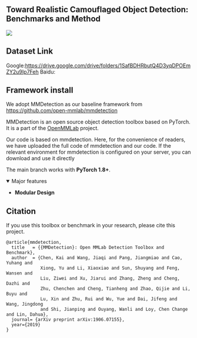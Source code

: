## Toward Realistic Camouflaged Object Detection: Benchmarks and Method

<img src="https://user-images.githubusercontent.com/12907710/187674113-2074d658-f2fb-42d1-ac15-9c4a695e64d7.png"/>


## Dataset Link
Google:https://drive.google.com/drive/folders/1SafBDHRbutQ4D3yqDPOEmZY2u9Ip7Feh
Baidu:

## Framework install

We adopt MMDetection as our baseline framework from https://github.com/open-mmlab/mmdetection

MMDetection is an open source object detection toolbox based on PyTorch. It is
a part of the [OpenMMLab](https://openmmlab.com/) project.

Our code is based on mmdetection. Here, for the convenience of readers, we have uploaded the full code of mmdetection and our code. If the relevant environment for mmdetection is configured on your server, you can download and use it directly

The main branch works with **PyTorch 1.8+**.



<details open>
<summary>Major features</summary>

- **Modular Design**


## Citation

If you use this toolbox or benchmark in your research, please cite this project.

```
@article{mmdetection,
  title   = {{MMDetection}: Open MMLab Detection Toolbox and Benchmark},
  author  = {Chen, Kai and Wang, Jiaqi and Pang, Jiangmiao and Cao, Yuhang and
             Xiong, Yu and Li, Xiaoxiao and Sun, Shuyang and Feng, Wansen and
             Liu, Ziwei and Xu, Jiarui and Zhang, Zheng and Cheng, Dazhi and
             Zhu, Chenchen and Cheng, Tianheng and Zhao, Qijie and Li, Buyu and
             Lu, Xin and Zhu, Rui and Wu, Yue and Dai, Jifeng and Wang, Jingdong
             and Shi, Jianping and Ouyang, Wanli and Loy, Chen Change and Lin, Dahua},
  journal= {arXiv preprint arXiv:1906.07155},
  year={2019}
}
```


